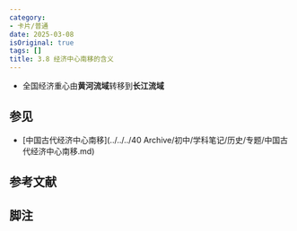 ```yaml
---
category:
- 卡片/普通
date: 2025-03-08
isOriginal: true
tags: []
title: 3.8 经济中心南移的含义
---
```


- 全国经济重心由**黄河流域**转移到**长江流域**
## 参见
- [中国古代经济中心南移](../../../40 Archive/初中/学科笔记/历史/专题/中国古代经济中心南移.md)
## 参考文献
## 脚注

